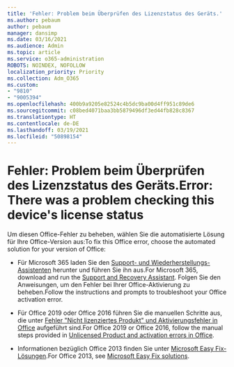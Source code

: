```yaml
---
title: 'Fehler: Problem beim Überprüfen des Lizenzstatus des Geräts.'
ms.author: pebaum
author: pebaum
manager: dansimp
ms.date: 03/16/2021
ms.audience: Admin
ms.topic: article
ms.service: o365-administration
ROBOTS: NOINDEX, NOFOLLOW
localization_priority: Priority
ms.collection: Adm_O365
ms.custom:
- "9810"
- "9005394"
ms.openlocfilehash: 400b9a9205e82524c4b5dc9ba00d4ff951c89de6
ms.sourcegitcommit: c08bed4071baa3bb5879496df3ed44fb828c8367
ms.translationtype: HT
ms.contentlocale: de-DE
ms.lasthandoff: 03/19/2021
ms.locfileid: "50898154"
---
```

# <a name="error-there-was-a-problem-checking-this-devices-license-status"></a><span data-ttu-id="c9d4e-102">Fehler: Problem beim Überprüfen des Lizenzstatus des Geräts.</span><span class="sxs-lookup"><span data-stu-id="c9d4e-102">Error: There was a problem checking this device's license status</span></span>

<span data-ttu-id="c9d4e-103">Um diesen Office-Fehler zu beheben, wählen Sie die automatisierte Lösung für Ihre Office-Version aus:</span><span class="sxs-lookup"><span data-stu-id="c9d4e-103">To fix this Office error, choose the automated solution for your version of Office:</span></span>

- <span data-ttu-id="c9d4e-104">Für Microsoft 365 laden Sie den [Support- und Wiederherstellungs-Assistenten](https://aka.ms/SaRA-OfficeActivation-Chat) herunter und führen Sie ihn aus.</span><span class="sxs-lookup"><span data-stu-id="c9d4e-104">For Microsoft 365, download and run the [Support and Recovery Assistant](https://aka.ms/SaRA-OfficeActivation-Chat).</span></span> <span data-ttu-id="c9d4e-105">Folgen Sie den Anweisungen, um den Fehler bei Ihrer Office-Aktivierung zu beheben.</span><span class="sxs-lookup"><span data-stu-id="c9d4e-105">Follow the instructions and prompts to troubleshoot your Office activation error.</span></span>

- <span data-ttu-id="c9d4e-106">Für Office 2019 oder Office 2016 führen Sie die manuellen Schritte aus, die unter [Fehler "Nicht lizenziertes Produkt" und Aktivierungsfehler in Office](https://support.microsoft.com/office/0d23d3c0-c19c-4b2f-9845-5344fedc4380#bkmk_fixyourself) aufgeführt sind.</span><span class="sxs-lookup"><span data-stu-id="c9d4e-106">For Office 2019 or Office 2016, follow the manual steps provided in [Unlicensed Product and activation errors in Office](https://support.microsoft.com/office/0d23d3c0-c19c-4b2f-9845-5344fedc4380#bkmk_fixyourself).</span></span>

- <span data-ttu-id="c9d4e-107">Informationen bezüglich Office 2013 finden Sie unter [Microsoft Easy Fix-Lösungen](https://support.microsoft.com/topic/microsoft-easy-fix-solutions-have-been-discontinued-b0f4b5f9-3b5a-bd9e-d75d-d45e2f12e16c).</span><span class="sxs-lookup"><span data-stu-id="c9d4e-107">For Office 2013, see [Microsoft Easy Fix solutions](https://support.microsoft.com/topic/microsoft-easy-fix-solutions-have-been-discontinued-b0f4b5f9-3b5a-bd9e-d75d-d45e2f12e16c).</span></span>